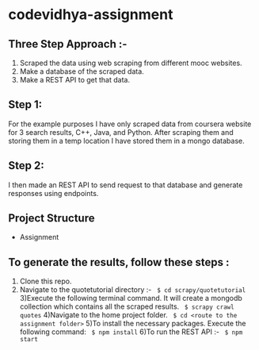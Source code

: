 # codevidhya-assignment

## Three Step Approach :-
1) Scraped the data using web scraping from different mooc websites.
2) Make a database of the scraped data.
3) Make a REST API to get that data.


## Step 1:
For the example purposes I have only scraped data from coursera website for 3 search results, C++, Java, and Python. After scraping them and storing them in a temp location I have stored them in a mongo database.
## Step 2:
I then made an REST API to send request to that database and generate responses using endpoints.

## Project Structure
* Assignment
  

## To generate the results, follow these steps :

1) Clone this repo.  
2) Navigate to the quotetutorial directory :-
``` $ cd scrapy/quotetutorial```
3)Execute the following terminal command. It will create a mongodb collection which contains all the scraped results.
``` $ scrapy crawl quotes```
4)Navigate to the home project folder.
``` $ cd <route to the assignment folder>```
5)To install the necessary packages. Execute the following command:
``` $ npm install```
6)To run the REST API :-
``` $ npm start```
